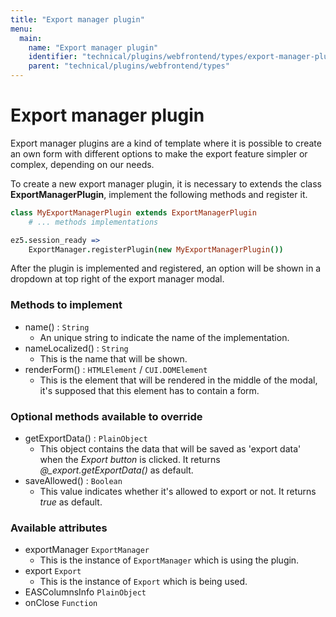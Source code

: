 ```yaml
---
title: "Export manager plugin"
menu:
  main:
    name: "Export manager plugin"
    identifier: "technical/plugins/webfrontend/types/export-manager-plugin"
    parent: "technical/plugins/webfrontend/types"
---
```

# Export manager plugin

Export manager plugins are a kind of template where it is possible to create an own form with different options to make the export feature simpler or complex, depending on our needs.

To create a new export manager plugin, it is necessary to extends the class **ExportManagerPlugin**, implement the following methods and register it.

```coffeescript
class MyExportManagerPlugin extends ExportManagerPlugin
    # ... methods implementations

ez5.session_ready =>
    ExportManager.registerPlugin(new MyExportManagerPlugin())
```

After the plugin is implemented and registered, an option will be shown in a dropdown at top right of the export manager modal.

### Methods to implement

- name() : `String`
    - An unique string to indicate the name of the implementation.
- nameLocalized() : `String`
    - This is the name that will be shown.
- renderForm() : `HTMLElement` / `CUI.DOMElement`
    - This is the element that will be rendered in the middle of the modal, it's supposed that this element has to contain a form.

### Optional methods available to override

- getExportData() : `PlainObject`
    - This object contains the data that will be saved as 'export data' when the *Export button* is clicked. It returns *@_export.getExportData()* as default.
- saveAllowed() : `Boolean`
    - This value indicates whether it's allowed to export or not. It returns *true* as default.

### Available attributes
- exportManager `ExportManager`
    - This is the instance of `ExportManager` which is using the plugin.
- export `Export`
    - This is the instance of `Export` which is being used.
- EASColumnsInfo `PlainObject`
- onClose `Function`
